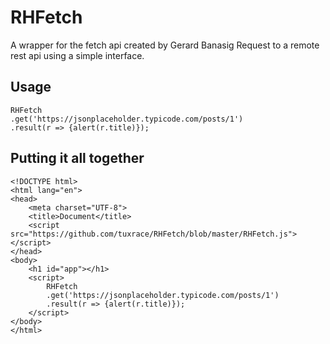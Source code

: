 # RHFetch
A wrapper for the fetch api created by Gerard Banasig
Request to a remote rest api using a simple interface.

## Usage

    RHFetch
    .get('https://jsonplaceholder.typicode.com/posts/1')
    .result(r => {alert(r.title)});
## Putting it all together
    <!DOCTYPE html>
    <html lang="en">
    <head>
        <meta charset="UTF-8">
        <title>Document</title>
        <script src="https://github.com/tuxrace/RHFetch/blob/master/RHFetch.js"></script>
    </head>
    <body>
        <h1 id="app"></h1>    
        <script>                      
            RHFetch
            .get('https://jsonplaceholder.typicode.com/posts/1')
            .result(r => {alert(r.title)});                                                  
        </script>    
    </body>
    </html>
